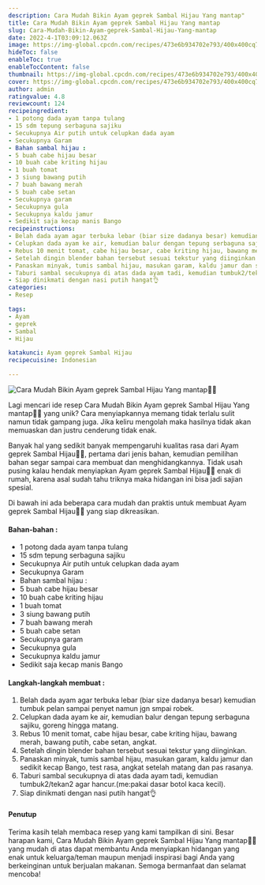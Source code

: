 ```yaml
---
description: Cara Mudah Bikin Ayam geprek Sambal Hijau Yang mantap"
title: Cara Mudah Bikin Ayam geprek Sambal Hijau Yang mantap
slug: Cara-Mudah-Bikin-Ayam-geprek-Sambal-Hijau-Yang-mantap
date: 2022-4-1T03:09:12.063Z
image: https://img-global.cpcdn.com/recipes/473e6b934702e793/400x400cq70/photo.jpg
hideToc: false
enableToc: true
enableTocContent: false
thumbnail: https://img-global.cpcdn.com/recipes/473e6b934702e793/400x400cq70/photo.jpg
cover: https://img-global.cpcdn.com/recipes/473e6b934702e793/400x400cq70/photo.jpg
author: admin
ratingvalue: 4.8
reviewcount: 124
recipeingredient:
- 1 potong dada ayam tanpa tulang
- 15 sdm tepung serbaguna sajiku
- Secukupnya Air putih untuk celupkan dada ayam
- Secukupnya Garam
- Bahan sambal hijau :
- 5 buah cabe hijau besar
- 10 buah cabe kriting hijau
- 1 buah tomat
- 3 siung bawang putih
- 7 buah bawang merah
- 5 buah cabe setan
- Secukupnya garam
- Secukupnya gula
- Secukupnya kaldu jamur
- Sedikit saja kecap manis Bango
recipeinstructions:
- Belah dada ayam agar terbuka lebar (biar size dadanya besar) kemudian tumbuk pelan sampai penyet namun jgn smpai robek.
- Celupkan dada ayam ke air, kemudian balur dengan tepung serbaguna sajiku, goreng hingga matang.
- Rebus 10 menit tomat, cabe hijau besar, cabe kriting hijau, bawang merah, bawang putih, cabe setan, angkat.
- Setelah dingin blender bahan tersebut sesuai tekstur yang diinginkan.
- Panaskan minyak, tumis sambal hijau, masukan garam, kaldu jamur dan sedikit kecap Bango, test rasa, angkat setelah matang dan pas rasanya.
- Taburi sambal secukupnya di atas dada ayam tadi, kemudian tumbuk2/tekan2 agar hancur.(me:pakai dasar botol kaca kecil).
- Siap dinikmati dengan nasi putih hangat👌
categories:
- Resep

tags:
- Ayam
- geprek
- Sambal
- Hijau

katakunci: Ayam geprek Sambal Hijau
recipecuisine: Indonesian

---
```


![Cara Mudah Bikin Ayam geprek Sambal Hijau Yang mantap👩‍🍳](https://img-global.cpcdn.com/recipes/473e6b934702e793/400x400cq70/photo.jpg)

Lagi mencari ide resep Cara Mudah Bikin Ayam geprek Sambal Hijau Yang mantap👩‍🍳 yang unik? Cara menyiapkannya memang tidak terlalu sulit namun tidak gampang juga. Jika keliru mengolah maka hasilnya tidak akan memuaskan dan justru cenderung tidak enak.

Banyak hal yang sedikit banyak mempengaruhi kualitas rasa dari Ayam geprek Sambal Hijau👩‍🍳, pertama dari jenis bahan, kemudian pemilihan bahan segar sampai cara membuat dan menghidangkannya. Tidak usah pusing kalau hendak menyiapkan Ayam geprek Sambal Hijau👩‍🍳 enak di rumah, karena asal sudah tahu triknya maka hidangan ini bisa jadi sajian spesial.

Di bawah ini ada beberapa cara mudah dan praktis untuk membuat Ayam geprek Sambal Hijau👩‍🍳 yang siap dikreasikan.

<!--inarticleads1-->

#### Bahan-bahan :

- 1 potong dada ayam tanpa tulang
- 15 sdm tepung serbaguna sajiku
- Secukupnya Air putih untuk celupkan dada ayam
- Secukupnya Garam
- Bahan sambal hijau :
- 5 buah cabe hijau besar
- 10 buah cabe kriting hijau
- 1 buah tomat
- 3 siung bawang putih
- 7 buah bawang merah
- 5 buah cabe setan
- Secukupnya garam
- Secukupnya gula
- Secukupnya kaldu jamur
- Sedikit saja kecap manis Bango

<!--inarticleads2-->

#### Langkah-langkah membuat :

1. Belah dada ayam agar terbuka lebar (biar size dadanya besar) kemudian tumbuk pelan sampai penyet namun jgn smpai robek.
1. Celupkan dada ayam ke air, kemudian balur dengan tepung serbaguna sajiku, goreng hingga matang.
1. Rebus 10 menit tomat, cabe hijau besar, cabe kriting hijau, bawang merah, bawang putih, cabe setan, angkat.
1. Setelah dingin blender bahan tersebut sesuai tekstur yang diinginkan.
1. Panaskan minyak, tumis sambal hijau, masukan garam, kaldu jamur dan sedikit kecap Bango, test rasa, angkat setelah matang dan pas rasanya.
1. Taburi sambal secukupnya di atas dada ayam tadi, kemudian tumbuk2/tekan2 agar hancur.(me:pakai dasar botol kaca kecil).
1. Siap dinikmati dengan nasi putih hangat👌

#### Penutup

Terima kasih telah membaca resep yang kami tampilkan di sini. Besar harapan kami, Cara Mudah Bikin Ayam geprek Sambal Hijau Yang mantap👩‍🍳 yang mudah di atas dapat membantu Anda menyiapkan hidangan yang enak untuk keluarga/teman maupun menjadi inspirasi bagi Anda yang berkeinginan untuk berjualan makanan. Semoga bermanfaat dan selamat mencoba!